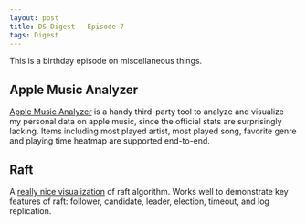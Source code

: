 ```yaml
---
layout: post
title: DS Digest - Episode 7
tags: Digest
---
```


This is a birthday episode on miscellaneous things.

## Apple Music Analyzer

[Apple Music Analyzer](https://music.samthegeek.net/) is a handy third-party tool to analyze and visualize my personal data on apple music, since the official stats are surprisingly lacking. Items including most played artist, most played song, favorite genre and playing time heatmap are supported end-to-end.

## Raft

A [really nice visualization](https://raft.github.io/) of raft algorithm. Works well to demonstrate key features of raft: follower, candidate, leader, election, timeout, and log replication.
